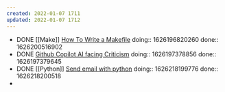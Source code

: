 ```yaml
---
created: 2022-01-07 1711
updated: 2022-01-07 1712
---
```

- DONE [[Make]] [How To Write a Makefile](https://youtu.be/TQ7SyYyKXhk)
  doing:: 1626196820260
  done:: 1626200516902
- DONE [Github Copilot AI facing Criticism](https://www.theinsaneapp.com/2021/07/github-copilot-ai-facing-criticism.html)
  doing:: 1626197378856
  done:: 1626197379645
- DONE [[Python]] [Send email with python](https://realpython.com/python-send-email/)
  doing:: 1626218199776
  done:: 1626218200518
-